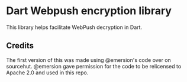# Dart Webpush encryption library

This library helps facilitate WebPush decryption in Dart.



## Credits

The first version of this was made using @emersion's code over on sourcehut. @emersion gave permission for the code to be relicensed to Apache 2.0 and used in this repo.

